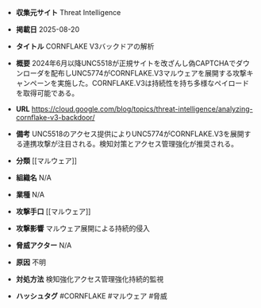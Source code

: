 - **収集元サイト**
Threat Intelligence

- **掲載日**
2025-08-20

- **タイトル**
CORNFLAKE V3バックドアの解析

- **概要**
2024年6月以降UNC5518が正規サイトを改ざんし偽CAPTCHAでダウンローダを配布しUNC5774がCORNFLAKE.V3マルウェアを展開する攻撃キャンペーンを実施した。CORNFLAKE.V3は持続性を持ち多様なペイロードを取得可能である。

- **URL**
https://cloud.google.com/blog/topics/threat-intelligence/analyzing-cornflake-v3-backdoor/

- **備考**
UNC5518のアクセス提供によりUNC5774がCORNFLAKE.V3を展開する連携攻撃が注目される。検知対策とアクセス管理強化が推奨される。

- **分類**
[[マルウェア]]

- **組織名**
N/A

- **業種**
N/A

- **攻撃手口**
[[マルウェア]]

- **攻撃影響**
マルウェア展開による持続的侵入

- **脅威アクター**
N/A

- **原因**
不明

- **対処方法**
検知強化アクセス管理強化持続的監視

- **ハッシュタグ**
#CORNFLAKE #マルウェア #脅威
